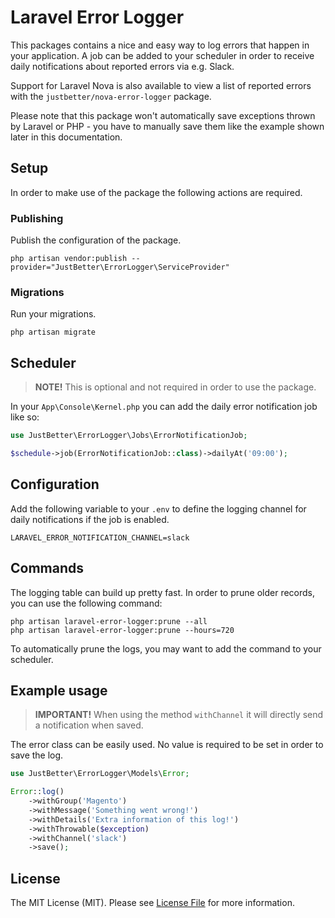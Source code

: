 # Laravel Error Logger

This packages contains a nice and easy way to log errors that happen in your application. A job can be added to your
scheduler in order to receive daily notifications about reported errors via e.g. Slack.

Support for Laravel Nova is also available to view a list of reported errors with the `justbetter/nova-error-logger`
package.

Please note that this package won't automatically save exceptions thrown by Laravel or PHP - you have to manually save
them like the example shown later in this documentation.

## Setup

In order to make use of the package the following actions are required.

### Publishing

Publish the configuration of the package.

```shell
php artisan vendor:publish --provider="JustBetter\ErrorLogger\ServiceProvider"
```

### Migrations

Run your migrations.

```shell
php artisan migrate
```

## Scheduler

> **NOTE!** This is optional and not required in order to use the package.

In your `App\Console\Kernel.php` you can add the daily error notification job like so:

```php
use JustBetter\ErrorLogger\Jobs\ErrorNotificationJob;

$schedule->job(ErrorNotificationJob::class)->dailyAt('09:00');
```

## Configuration

Add the following variable to your `.env` to define the logging channel for daily notifications if the job is enabled.

```
LARAVEL_ERROR_NOTIFICATION_CHANNEL=slack
```

## Commands

The logging table can build up pretty fast. In order to prune older records, you can use the following command:

```shell
php artisan laravel-error-logger:prune --all
php artisan laravel-error-logger:prune --hours=720
```

To automatically prune the logs, you may want to add the command to your scheduler.

## Example usage

> **IMPORTANT!** When using the method `withChannel` it will directly send a notification when saved.

The error class can be easily used. No value is required to be set in order to save the log.

```php
use JustBetter\ErrorLogger\Models\Error;

Error::log()
    ->withGroup('Magento')
    ->withMessage('Something went wrong!')
    ->withDetails('Extra information of this log!')
    ->withThrowable($exception)
    ->withChannel('slack')
    ->save();
```

## License

The MIT License (MIT). Please see [License File](LICENSE.md) for more information.
